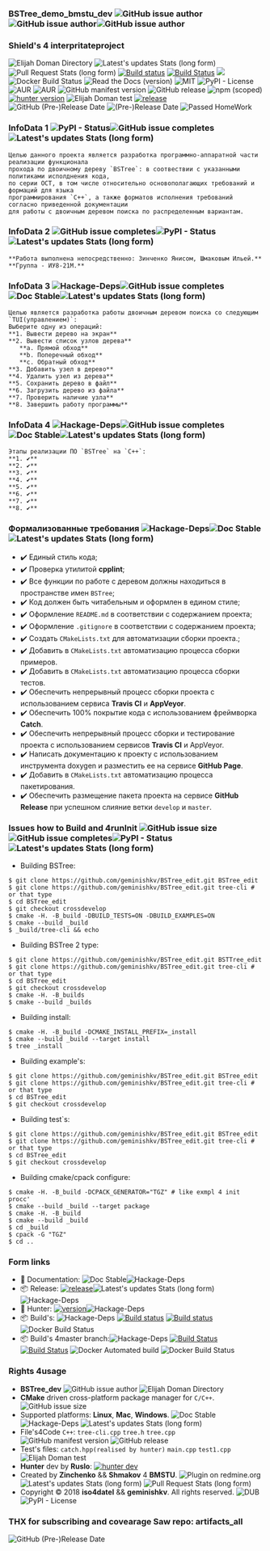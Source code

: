 ### BSTree_demo_bmstu_dev ![GitHub issue author](https://img.shields.io/badge/RelaseAuthor-Elijah%20Doman(Shmakov)-green%20.svg)![GitHub issue author](https://img.shields.io/badge/developer-geminishkv__dev-green.svg)![GitHub issue author](https://img.shields.io/badge/Co--Develop-Yanis%20Zinchenko%20(iso4datel)-green.svg)


### Shield's 4 interpritateproject

![Elijah Doman Directory](https://img.shields.io/badge/Elijah%20Doman%2FShmakov%20Directory-liquid%20true-green.svg) 
![Latest's updates Stats (long form)](https://img.shields.io/badge/latest%20push%204init%20crossdev-6%2C%20June-green.svg)
![Pull Request Stats (long form)](https://img.shields.io/badge/pull%20regues%20issue-latest%2031%2C%20May-green.svg)
[![Build status](https://ci.appveyor.com/api/projects/status/cr2xwpwe3iiafbwg?svg=true)](https://ci.appveyor.com/project/geminishkv/bstree-edit)
[![Build Status](https://travis-ci.org/geminishkv/BSTree_edit.svg?branch=crossdevelop)](https://travis-ci.org/geminishkv/BSTree_edit) <a href="https://geminishkv.github.io/BSTree_edit/"><img src="https://codedocs.xyz/doxygen/doxygen.svg"/></a>
![Docker Build Status](https://img.shields.io/docker/build/jrottenberg/ffmpeg.svg)
![Read the Docs (version)](https://img.shields.io/readthedocs/pip/stable.svg)
![MIT](https://img.shields.io/badge/license-MIT-blue.svg)
![PyPI - License](https://img.shields.io/pypi/l/Django.svg)
![AUR](https://img.shields.io/aur/license/yaourt.svg)
![AUR](https://img.shields.io/aur/license/travis.svg)
![GitHub manifest version](https://img.shields.io/badge/manifest-7.9.4.5.v1-blue.svg)
![GitHub release](https://img.shields.io/badge/release-7.9.4.5-blue.svg)
![npm (scoped)](https://img.shields.io/badge/npm-passed-green.svg)
[![hunter version](https://img.shields.io/badge/hunter-v0.19.137.1-blue.svg)](https://github.com/ruslo/hunter/tree/v0.19.137.1)
![Elijah Doman test](https://img.shields.io/badge/passed%20tests-15%2F15-green.svg)
[![release](https://img.shields.io/badge/releases-latest-green.svg)](https://github.com/geminishkv/BSTree_edit/releases)
![GitHub (Pre-)Release Date](https://img.shields.io/badge/Rlease%20Date-May-blue.svg)
![(Pre-)Release Date](https://img.shields.io/badge/Match%20date%204init-June-blue.svg)
![Passed HomeWork](https://img.shields.io/badge/HomeWork4BMSTU__by__geminishkv__dev-passed-green.svg)

### InfoData 1 ![PyPI - Status](https://img.shields.io/badge/status-stable-green.svg)![GitHub issue completes](https://img.shields.io/badge/Complete-100%25-green.svg)![Latest's updates Stats (long form)](https://img.shields.io/badge/latest%20push%204init%20crossdev-6%2C%20June-green.svg)
```
Целью данного проекта является разработка программно-аппаратной части реализации функционала 
прохода по двоичному дереву `BSTree`: в соотвествии с указанными политиками исполднения кода, 
по серии ОСТ, в том числе относительно основополагающих требований и формаций для языка
программирования `С++`, а также форматов исполнения требований согласно приведенной документации
для работы с двоичным деревом поиска по распределенным вариантам. 
```

### InfoData 2 ![GitHub issue completes](https://img.shields.io/badge/Complete-100%25-green.svg)![PyPI - Status](https://img.shields.io/badge/status-stable-green.svg)![Latest's updates Stats (long form)](https://img.shields.io/badge/latest%20push%204init%20crossdev-6%2C%20June-green.svg)
```
**Работа выполнена непосредственно: Зинченко Янисом, Шмаковым Ильей.** 
**Группа - ИУ8-21М.**
```

### InfoData 3 ![Hackage-Deps](https://img.shields.io/badge/dependencies-up%20--to--date-green.svg)![GitHub issue completes](https://img.shields.io/badge/Complete-100%25-green.svg)![Doc Stable](https://img.shields.io/badge/documentation-stable%20up-green.svg)![Latest's updates Stats (long form)](https://img.shields.io/badge/latest%20push%204init%20crossdev-6%2C%20June-green.svg)
```
Целью является разработка работы двоичным деревом поиска со следующим `TUI(управлением)`:
Выберите одну из операций:
**1. Вывести дерево на экран**
**2. Вывести список узлов дерева**
   **a. Прямой обход**
   **b. Поперечный обход**
   **c. Обратный обход**
**3. Добавить узел в дерево**
**4. Удалить узел из дерева**
**5. Сохранить дерево в файл**
**6. Загрузить дерево из файла**
**7. Проверить наличие узла**
**8. Завершить работу программы**
```

### InfoData 4 ![Hackage-Deps](https://img.shields.io/badge/dependencies-up%20--to--date-green.svg)![GitHub issue completes](https://img.shields.io/badge/Complete-100%25-green.svg)![Doc Stable](https://img.shields.io/badge/documentation-stable%20up-green.svg)![Latest's updates Stats (long form)](https://img.shields.io/badge/latest%20push%204init%20crossdev-6%2C%20June-green.svg)
```
Этапы реализации ПО `BSTree` на `С++`: 
**1. ✔️**
**2. ✔️**
**3. ✔️**
**4. ✔️**
**5. ✔️**
**6. ✔️**
**7. ✔️**
**8. ✔️**
```


### Формализованные требования ![Hackage-Deps](https://img.shields.io/badge/dependencies-up%20--to--date-green.svg)![Doc Stable](https://img.shields.io/badge/documentation-stable%20up-green.svg)![Latest's updates Stats (long form)](https://img.shields.io/badge/latest%20push%204init%20crossdev-6%2C%20June-green.svg)
- ✔️ Единый стиль кода;
- ✔️ Проверка утилитой **cpplint**;
- ✔️ Все функции по работе с деревом должны находиться в пространстве имен `BSTree`;
- ✔️ Код должен быть читабельным и оформлен в едином стиле;
- ✔️ Оформление `README.md` в соответствии с содержанием проекта;
- ✔️ Оформление `.gitignore` в соответствии с содержанием проекта;
- ✔️ Создать `CMakeLists.txt` для автоматизации сборки проекта.;
- ✔️ Добавить в `CMakeLists.txt` автоматизацию процесса сборки примеров.
- ✔️ Добавить в `CMakeLists.txt` автоматизацию процесса сборки тестов.
- ✔️ Обеспечить непрерывный процесс сборки проекта с использованием сервиса **Travis CI** и **AppVeyor**.
- ✔️ Обеспечить 100% покрытие кода с использованием фреймворка **Catch**.
- ✔️ Обеспечить непрерывный процесс сборки и тестирование проекта с использованием сервисов **Travis CI** 
и AppVeyor.
- ✔️ Написать документацию к проекту с использованием инструмента doxygen и разместить 
ее на сервисе **GitHub Page**.
- ✔️ Добавить в `CMakeLists.txt` автоматизацию процесса пакетирования.
- ✔️ Обеспечить размещение пакета проекта на сервисе **GitHub Release** при успешном слияние
ветки `develop` и `master`.


### Issues how to Build and 4runInit  ![GitHub issue size](https://img.shields.io/badge/Code%20Size-120%20MB-brightgreen.svg)![GitHub issue completes](https://img.shields.io/badge/Complete-100%25-green.svg)![PyPI - Status](https://img.shields.io/badge/status-stable-green.svg)![Latest's updates Stats (long form)](https://img.shields.io/badge/latest%20push%204init%20crossdev-6%2C%20June-green.svg)

* Building BSTree:
```ShellSession
$ git clone https://github.com/geminishkv/BSTree_edit.git BSTree_edit
$ git clone https://github.com/geminishkv/BSTree_edit.git tree-cli # or that type
$ cd BSTree_edit
$ git checkout crossdevelop
$ cmake -H. -B_build -DBUILD_TESTS=ON -DBUILD_EXAMPLES=ON
$ cmake --build _build
$ _build/tree-cli && echo
```

* Building BSTree 2 type:
```ShellSession
$ git clone https://github.com/geminishkv/BSTree_edit.git BSTTree_edit
$ git clone https://github.com/geminishkv/BSTree_edit.git tree-cli # or that type
$ cd BSTree_edit
$ git checkout crossdevelop
$ cmake -H. -B_builds
$ cmake --build _builds
```

* Building install:
```
$ cmake -H. -B_build -DCMAKE_INSTALL_PREFIX=_install
$ cmake --build _build --target install
$ tree _install
```

* Building example's:
```ShellSession
$ git clone https://github.com/geminishkv/BSTree_edit.git BSTree_edit
$ git clone https://github.com/geminishkv/BSTree_edit.git tree-cli # or that type
$ cd BSTree_edit
$ git checkout crossdevelop
```

* Building test`s:
```ShellSession
$ git clone https://github.com/geminishkv/BSTree_edit.git BSTree_edit
$ git clone https://github.com/geminishkv/BSTree_edit.git tree-cli # or that type
$ cd BSTree_edit
$ git checkout crossdevelop
```

* Building cmake/cpack configure:
```ShellSession
$ cmake -H. -B_build -DCPACK_GENERATOR="TGZ" # like exmpl 4 init procc'
$ cmake --build _build --target package
$ cmake -H. -B_build
$ cmake --build _build
$ cd _build
$ cpack -G "TGZ"
$ cd ..
```

### Form links 
* 📘 Documentation: ![Doc Stable](https://img.shields.io/badge/documentation-stable%20up-green.svg)![Hackage-Deps](https://img.shields.io/badge/dependencies-up%20--to--date-green.svg)
* 📦 Release: [![release](https://img.shields.io/badge/releases-latest-green.svg)](https://github.com/geminishkv/BSTree_edit/releases)![Latest's updates Stats (long form)](https://img.shields.io/badge/latest%20push%204init%20crossdev-6%2C%20June-green.svg)![Hackage-Deps](https://img.shields.io/badge/dependencies-up%20--to--date-green.svg)
* 📘 Hunter:  [![version](https://img.shields.io/badge/hunter-v0.19.79-blue.svg)](https://github.com/ruslo/hunter/tree/v0.19.79)![Hackage-Deps](https://img.shields.io/badge/dependencies-up%20--to--date-green.svg)
* 📦 Build's:  ![Hackage-Deps](https://img.shields.io/badge/dependencies-up%20--to--date-green.svg)
[![Build status](https://ci.appveyor.com/api/projects/status/cr2xwpwe3iiafbwg?svg=true)](https://ci.appveyor.com/project/geminishkv/bstree-edit)
[![Build status](https://ci.appveyor.com/api/projects/status/cr2xwpwe3iiafbwg?svg=true)](https://ci.appveyor.com/project/geminishkv/bstree-edit)
![Docker Build Status](https://img.shields.io/docker/build/jrottenberg/ffmpeg.svg)
* 📦 Build's 4master branch:![Hackage-Deps](https://img.shields.io/badge/dependencies-up%20--to--date-green.svg)
[![Build Status](https://travis-ci.org/geminishkv/BSTree_edit.svg?branch=crossdevelop)](https://travis-ci.org/geminishkv/BSTree_edit) [![Build Status](https://travis-ci.org/geminishkv/BSTree_edit.svg?branch=master)](https://travis-ci.org/geminishkv/BSTree_edit) 
![Docker Automated build](https://img.shields.io/docker/automated/jrottenberg/ffmpeg.svg)
![Docker Build Status](https://img.shields.io/docker/build/jrottenberg/ffmpeg.svg)

### Rights 4usage
* **BSTree_dev** ![GitHub issue author](https://img.shields.io/badge/RelaseAuthor-Elijah%20Doman(Shmakov)-green%20.svg) ![Elijah Doman Directory](https://img.shields.io/badge/Elijah%20Doman%2FShmakov%20Directory-liquid%20true-green.svg)
* **CMake** driven cross-platform package manager for `C/C++`.![GitHub issue size](https://img.shields.io/badge/Code%20Size-120%20MB-brightgreen.svg)
* Supported platforms: **Linux**, **Mac**, **Windows**. ![Doc Stable](https://img.shields.io/badge/documentation-stable%20up-green.svg)![Hackage-Deps](https://img.shields.io/badge/dependencies-up%20--to--date-green.svg) ![Latest's updates Stats (long form)](https://img.shields.io/badge/latest%20push%204init%20crossdev-6%2C%20June-green.svg)
* File's4Code `C++`: `tree-cli.cpp` `tree.h` `tree.cpp`![GitHub manifest version](https://img.shields.io/badge/manifest-7.9.4.5.v1-blue.svg) ![GitHub release](https://img.shields.io/badge/release-7.9.4.5-blue.svg)
* Test's files: `catch.hpp(realised by hunter)` `main.cpp` `test1.cpp` ![Elijah Doman test](https://img.shields.io/badge/passed%20tests-15%2F15-green.svg)
* **Hunter** dev by **Ruslo**: [![hunter dev](https://img.shields.io/badge/Hunter%20develoer-ruslo-blue.svg)](https://github.com/ruslo/hunter)
* Created by **Zinchenko** && **Shmakov** 4 **BMSTU**. ![Plugin on redmine.org](https://img.shields.io/redmine/plugin/rating/redmine_xlsx_format_issue_exporter.svg)![Latest's updates Stats (long form)](https://img.shields.io/badge/latest%20push%204init%20crossdev-6%2C%20June-green.svg) ![Pull Request Stats (long form)](https://img.shields.io/badge/pull%20regues%20issue-latest%2031%2C%20May-green.svg)
* Copyright © 2018 **iso4datel** && **geminishkv**. All rights reserved. ![DUB](https://img.shields.io/dub/l/vibe-d.svg)![PyPI - License](https://img.shields.io/pypi/l/Django.svg)
 
### THX for subscribing and covearage Saw repo: artifacts_all 
![GitHub (Pre-)Release Date](https://img.shields.io/badge/Rlease%20Date-May-blue.svg)
